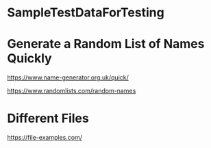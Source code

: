 # SampleTestDataForTesting

# Generate a Random List of Names Quickly

https://www.name-generator.org.uk/quick/

https://www.randomlists.com/random-names

# Different Files

https://file-examples.com/
